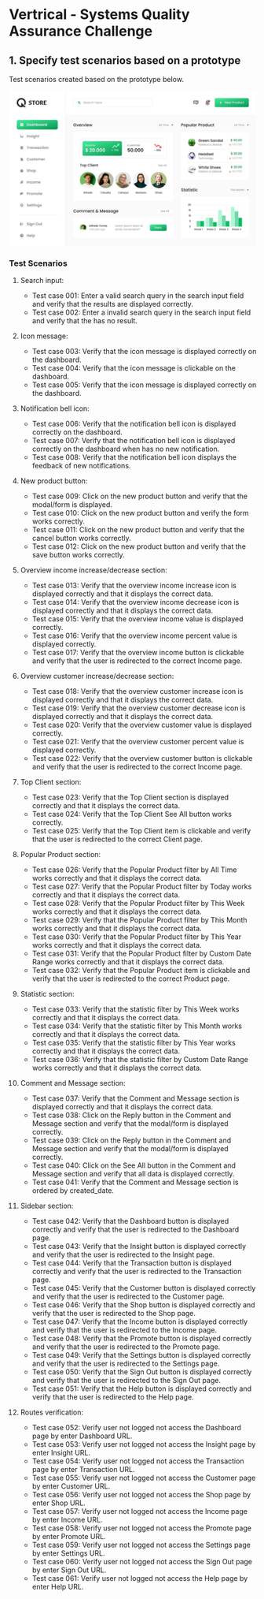 # Vertrical -  Systems Quality Assurance Challenge

## 1. Specify test scenarios based on a prototype

Test scenarios created based on the prototype below.

![Prototype](./images/prototype.webp)

### Test Scenarios

1. Search input:
    * Test case 001: Enter a valid search query in the search input field and verify that the results are displayed correctly.
    * Test case 002: Enter a invalid search query in the search input field and verify that the has no result.

2. Icon message:
    * Test case 003: Verify that the icon message is displayed correctly on the dashboard.
    * Test case 004: Verify that the icon message is clickable on the dashboard.
    * Test case 005: Verify that the icon message is displayed correctly on the dashboard.

3. Notification bell icon:
    * Test case 006: Verify that the notification bell icon is displayed correctly on the dashboard.
    * Test case 007: Verify that the notification bell icon is displayed correctly on the dashboard when has no new notification.
    * Test case 008: Verify that the notification bell icon displays the feedback of new notifications.

4. New product button:
    * Test case 009: Click on the new product button and verify that the modal/form is displayed.
    * Test case 010: Click on the new product button and verify the form works correctly.
    * Test case 011: Click on the new product button and verify that the cancel button works correctly.
    * Test case 012: Click on the new product button and verify that the save button works correctly.

5. Overview income increase/decrease section:
    * Test case 013: Verify that the overview income increase icon is displayed correctly and that it displays the correct data.
    * Test case 014: Verify that the overview income decrease icon is displayed correctly and that it displays the correct data.
    * Test case 015: Verify that the overview income value is displayed correctly.
    * Test case 016: Verify that the overview income percent value is displayed correctly.
    * Test case 017: Verify that the overview income button is clickable and verify that the user is redirected to the correct Income page.

6. Overview customer increase/decrease section:
    * Test case 018: Verify that the overview customer increase icon is displayed correctly and that it displays the correct data.
    * Test case 019: Verify that the overview customer decrease icon is displayed correctly and that it displays the correct data.
    * Test case 020: Verify that the overview customer value is displayed correctly.
    * Test case 021: Verify that the overview customer percent value is displayed correctly.
    * Test case 022: Verify that the overview customer button is clickable and verify that the user is redirected to the correct Income page.

7. Top Client section:
    * Test case 023: Verify that the Top Client section is displayed correctly and that it displays the correct data.
    * Test case 024: Verify that the Top Client See All button works correctly.
    * Test case 025: Verify that the Top Client item is clickable and verify that the user is redirected to the correct Client page.

8. Popular Product section:
    * Test case 026: Verify that the Popular Product filter by All Time works correctly and that it displays the correct data.
    * Test case 027: Verify that the Popular Product filter by Today works correctly and that it displays the correct data.
    * Test case 028: Verify that the Popular Product filter by This Week works correctly and that it displays the correct data.
    * Test case 029: Verify that the Popular Product filter by This Month works correctly and that it displays the correct data.
    * Test case 030: Verify that the Popular Product filter by This Year works correctly and that it displays the correct data.
    * Test case 031: Verify that the Popular Product filter by Custom Date Range works correctly and that it displays the correct data.
    * Test case 032: Verify that the Popular Product item is clickable and verify that the user is redirected to the correct Product page.

9. Statistic section:
    * Test case 033: Verify that the statistic filter by This Week works correctly and that it displays the correct data.
    * Test case 034: Verify that the statistic filter by This Month works correctly and that it displays the correct data.
    * Test case 035: Verify that the statistic filter by This Year works correctly and that it displays the correct data.
    * Test case 036: Verify that the statistic filter by Custom Date Range works correctly and that it displays the correct data.

10. Comment and Message section:
    * Test case 037: Verify that the Comment and Message section is displayed correctly and that it displays the correct data.
    * Test case 038: Click on the Reply button in the Comment and Message section and verify that the modal/form is displayed correctly.
    * Test case 039: Click on the Reply button in the Comment and Message section and verify that the modal/form is displayed correctly.
    * Test case 040: Click on the See All button in the Comment and Message section and verify that all data is displayed correctly.
    * Test case 041: Verify that the Comment and Message section is ordered by created_date.

11. Sidebar section:
    * Test case 042: Verify that the Dashboard button is displayed correctly and verify that the user is redirected to the Dashboard page.
    * Test case 043: Verify that the Insight button is displayed correctly and verify that the user is redirected to the Insight page.
    * Test case 044: Verify that the Transaction button is displayed correctly and verify that the user is redirected to the Transaction page.
    * Test case 045: Verify that the Customer button is displayed correctly and verify that the user is redirected to the Customer page.
    * Test case 046: Verify that the Shop button is displayed correctly and verify that the user is redirected to the Shop page.
    * Test case 047: Verify that the Income button is displayed correctly and verify that the user is redirected to the Income page.
    * Test case 048: Verify that the Promote button is displayed correctly and verify that the user is redirected to the Promote page.
    * Test case 049: Verify that the Settings button is displayed correctly and verify that the user is redirected to the Settings page.
    * Test case 050: Verify that the Sign Out button is displayed correctly and verify that the user is redirected to the Sign Out page.
    * Test case 051: Verify that the Help button is displayed correctly and verify that the user is redirected to the Help page.

12. Routes verification:
    * Test case 052: Verify user not logged not access the Dashboard page by enter Dashboard URL.
    * Test case 053: Verify user not logged not access the Insight page by enter Insight URL.
    * Test case 054: Verify user not logged not access the Transaction page by enter Transaction URL.
    * Test case 055: Verify user not logged not access the Customer page by enter Customer URL.
    * Test case 056: Verify user not logged not access the Shop page by enter Shop URL.
    * Test case 057: Verify user not logged not access the Income page by enter Income URL.
    * Test case 058: Verify user not logged not access the Promote page by enter Promote URL.
    * Test case 059: Verify user not logged not access the Settings page by enter Settings URL.
    * Test case 060: Verify user not logged not access the Sign Out page by enter Sign Out URL.
    * Test case 061: Verify user not logged not access the Help page by enter Help URL.
